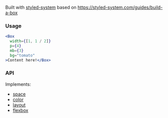 Built with [styled-system](https://styled-system.com) based on https://styled-system.com/guides/build-a-box

### Usage

```jsx
<Box
  width={[1, 1 / 2]}
  p={4}
  mb={3}
  bg="tomato"
>Content here!</Box>
```

### API

Implements:

* [space](https://styled-system.com/api#space)
* [color](https://styled-system.com/api#color)
* [layout](https://styled-system.com/api#layout)
* [flexbox](https://styled-system.com/api#flexbox)